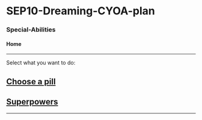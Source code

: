 # SEP10-Dreaming-CYOA-plan
### Special-Abilities
#### Home
---
Select what you want to do:
## [Choose a pill ](choose-2-pills/red-pill.md/)
## [Superpowers](superpowers/get-struck-by-lightening.md/)

---
